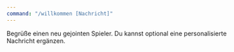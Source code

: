 ```yaml
---
command: "/willkommen [Nachricht]"
---
```

Begrüße einen neu gejointen Spieler. Du kannst optional eine personalisierte
Nachricht ergänzen.
